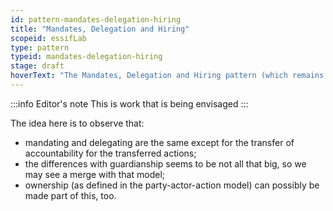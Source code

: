 ```yaml
---
id: pattern-mandates-delegation-hiring
title: "Mandates, Delegation and Hiring"
scopeid: essifLab
type: pattern
typeid: mandates-delegation-hiring
stage: draft
hoverText: "The Mandates, Delegation and Hiring pattern (which remains to be documented) captures the ideas behind Mandating, Delegating, Hiring and their relations. This is a work-in-progress."
---
```


:::info Editor's note
This is work that is being envisaged
:::

The idea here is to observe that:
- mandating and delegating are the same except for the transfer of accountability for the transferred actions;
- the differences with guardianship seems to be not all that big, so we may see a merge with that model;
- ownership (as defined in the party-actor-action model) can possibly be made part of this, too.